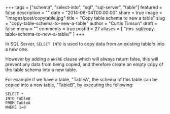 +++
tags = ["schema", "select-into", "sql", "sql-server", "table"]
featured = false
description = ""
date = "2014-06-04T00:00:00"
share = true
image = "images/post/copytable.jpg"
title = "Copy table schema to new a table"
slug = "copy-table-schema-to-new-a-table"
author = "Curtis Timson"
draft = false
menu = ""
comments = true
postid = 27
aliases = [
    "/ms-sql/copy-table-schema-to-new-a-table/"
]
+++

In SQL Server, `SELECT INTO` is used to copy data from an existing table/s into a new one.

However by adding a `WHERE` clause which will always return false, this will prevent any data from being copied, and therefore create an empty copy of the table schema into a new table.

For example if we have a table, "TableA", the schema of this table can be copied into a new table, "TableB", by executing the following:

    SELECT *
    INTO TableB
    FROM TableA
    WHERE 1=0
